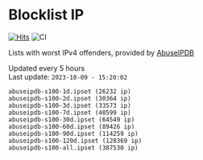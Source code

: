 # Blocklist IP

[![Hits](https://hits.seeyoufarm.com/api/count/incr/badge.svg?url=https%3A%2F%2Fgithub.com%2Fborestad%2Fblocklist-ip%2F&count_bg=%2379C83D&title_bg=%23555555&icon=&icon_color=%23E7E7E7&title=hits&edge_flat=false)](https://hits.seeyoufarm.com)  ![CI](https://img.shields.io/github/workflow/status/borestad/blocklist-ip/CI?style=flat-square)

Lists with worst IPv4 offenders, provided by [AbuseIPDB](https://www.abuseipdb.com/)

<!-- FOOTER-PLACEHOLDER -->
Updated every 5 hours<br>
Last update: `2023-10-09 - 15:20:02`
```
abuseipdb-s100-1d.ipset (26232 ip)
abuseipdb-s100-2d.ipset (30364 ip)
abuseipdb-s100-3d.ipset (33573 ip)
abuseipdb-s100-7d.ipset (40599 ip)
abuseipdb-s100-30d.ipset (64549 ip)
abuseipdb-s100-60d.ipset (89426 ip)
abuseipdb-s100-90d.ipset (114259 ip)
abuseipdb-s100-120d.ipset (128369 ip)
abuseipdb-s100-all.ipset (387530 ip)
```
